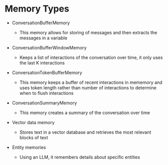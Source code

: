 # Memory Types
- ConversationBufferMemory
    - This memory allows for storing of messages and then extracts the messages in a variable

- ConversationBufferWindowMemory
    - Keeps a list of interactions of the conversation over time, it only uses the last K interactions

- ConversationTokenBufferMemory
    - This memory keeps a buffer of recent interactions in mememory and uses token length rather than number of interactions to determine when to flush interactions

- ConversationSummaryMemory
    - This memory creates a summary of the conversation over time

- Vector data memory
    - Stores text in a vector database and retrieves the most relevant blocks of text

- Entity memories
    - Using an LLM, it remembers details about specific entities